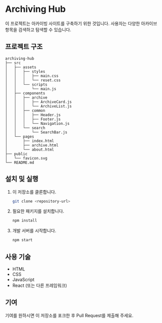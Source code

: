 # Archiving Hub

이 프로젝트는 아카이빙 사이트를 구축하기 위한 것입니다. 사용자는 다양한 아카이브 항목을 검색하고 탐색할 수 있습니다.

## 프로젝트 구조

```
archiving-hub
├── src
│   ├── assets
│   │   ├── styles
│   │   │   ├── main.css
│   │   │   └── reset.css
│   │   └── scripts
│   │       └── main.js
│   ├── components
│   │   ├── archive
│   │   │   ├── ArchiveCard.js
│   │   │   └── ArchiveList.js
│   │   ├── common
│   │   │   ├── Header.js
│   │   │   ├── Footer.js
│   │   │   └── Navigation.js
│   │   └── search
│   │       └── SearchBar.js
│   └── pages
│       ├── index.html
│       ├── archive.html
│       └── about.html
├── public
│   └── favicon.svg
└── README.md
```

## 설치 및 실행

1. 이 저장소를 클론합니다.
   ```bash
   git clone <repository-url>
   ```
2. 필요한 패키지를 설치합니다.
   ```bash
   npm install
   ```
3. 개발 서버를 시작합니다.
   ```bash
   npm start
   ```

## 사용 기술

- HTML
- CSS
- JavaScript
- React (또는 다른 프레임워크)

## 기여

기여를 원하시면 이 저장소를 포크한 후 Pull Request를 제출해 주세요.